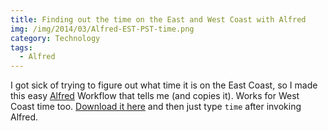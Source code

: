 ```yaml
---
title: Finding out the time on the East and West Coast with Alfred
img: /img/2014/03/Alfred-EST-PST-time.png
category: Technology
tags:
  - Alfred
---
```

I got sick of trying to figure out what time it is on the East Coast, so I made this easy [Alfred](http://alfredapp.com) Workflow that tells me (and copies it). Works for West Coast time too. [Download it here](/utilities/alfred/time-tools/Time-Tools.alfredworkflow) and then just type `time` after invoking Alfred.